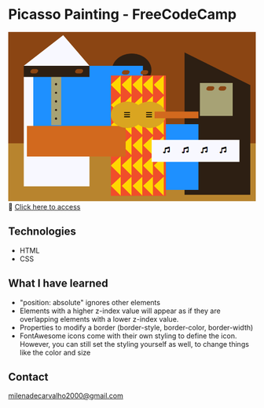 # Picasso Painting - FreeCodeCamp
![preview](./preview.png)
🔗 [Click here to access](https://carvmi.github.io/intermediatecss/)
## Technologies 
- HTML
- CSS

## What I have learned
-  "position: absolute" ignores other elements
- Elements with a higher z-index value will appear as if they are overlapping elements with a lower z-index value.
- Properties to modify a border (border-style, border-color, border-width)
- FontAwesome icons come with their own styling to define the icon. However, you can still set the styling yourself as well, to change things like the color and size


## Contact
milenadecarvalho2000@gmail.com
